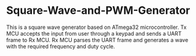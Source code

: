 # Square-Wave-and-PWM-Generator
This is a square wave generator based on ATmega32 microcontroller. Tx MCU accepts the input from user through a keypad and sends a UART frame to Rx MCU.
Rx MCU parses the UART frame and generates a wave with the required frequency and duty cycle.
